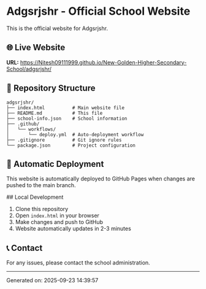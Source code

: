 # Adgsrjshr - Official School Website

This is the official website for Adgsrjshr.

## 🌐 Live Website
**URL:** https://Nitesh09111999.github.io/New-Golden-Higher-Secondary-School/adgsrjshr/

## 📁 Repository Structure
```
adgsrjshr/
├── index.html          # Main website file
├── README.md           # This file
├── school-info.json    # School information
├── .github/
│   └── workflows/
│       └── deploy.yml  # Auto-deployment workflow
├── .gitignore          # Git ignore rules
└── package.json        # Project configuration
```

## 🚀 Automatic Deployment
This website is automatically deployed to GitHub Pages when changes are pushed to the main branch.

##️ Local Development
1. Clone this repository
2. Open `index.html` in your browser
3. Make changes and push to GitHub
4. Website automatically updates in 2-3 minutes

## 📞 Contact
For any issues, please contact the school administration.

---
Generated on: 2025-09-23 14:39:57
